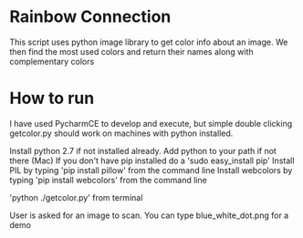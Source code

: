 # Rainbow Connection
This script uses python image library to get color info about an image.
We then find the most used colors and return their names along with complementary colors

# How to run
I have used PycharmCE to develop and execute, but simple double clicking getcolor.py should work on machines with python installed.

Install python 2.7 if not installed already.
Add python to your path if not there
(Mac) If you don't have pip installed do a 'sudo easy_install pip'
Install PIL by typing 'pip install pillow' from the command line
Install webcolors by typing 'pip install webcolors' from the command line

'python ./getcolor.py' from terminal

User is asked for an image to scan. You can type blue_white_dot.png for a demo